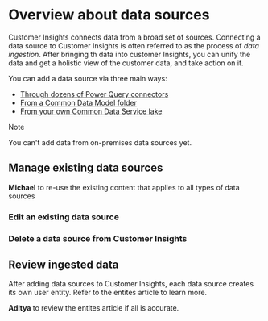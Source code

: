 # Overview about data sources

Customer Insights connects data from a broad set of sources. Connecting a data source to Customer Insights is often referred to as the process of *data ingestion*. After bringing th data into customer Insights, you can unify the data and get a holistic view of the customer data, and take action on it.

You can add a data source via three main ways:

- [Through dozens of Power Query connectors](connect-power-query.md)
- [From a Common Data Model folder](connect-common-data-model.md)
- [From your own Common Data Service lake](connect-common-data-service-lake.md)

> [!NOTE]
> You can't add data from on-premises data sources yet.

## Manage existing data sources

**Michael** to re-use the existing content that applies to all types of data sources

### Edit an existing data source

### Delete a data source from Customer Insights

## Review ingested data

After adding data sources to Customer Insights, each data source creates its own user entity. Refer to the entites article to learn more. 

**Aditya** to review the entites article if all is accurate. 